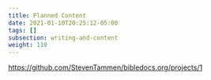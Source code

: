 ```yaml
---
title: Planned Content
date: 2021-01-10T20:25:12-05:00
tags: []
subsection: writing-and-content
weight: 110
---
```


<https://github.com/StevenTammen/bibledocs.org/projects/1>
